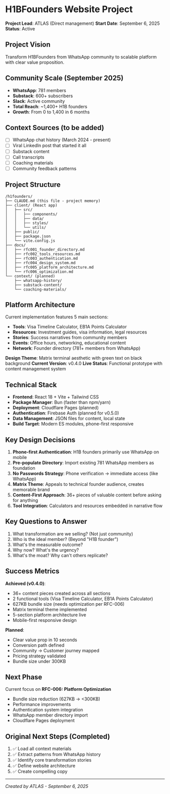 # H1BFounders Website Project
**Project Lead**: ATLAS (Direct management)
**Start Date**: September 6, 2025
**Status**: Active

## Project Vision
Transform H1BFounders from WhatsApp community to scalable platform with clear value proposition.

## Community Scale (September 2025)
- **WhatsApp**: 781 members
- **Substack**: 600+ subscribers
- **Slack**: Active community
- **Total Reach**: ~1,400+ H1B founders
- **Growth**: From 0 to 1,400 in 6 months

## Context Sources (to be added)
- [ ] WhatsApp chat history (March 2024 - present)
- [ ] Viral LinkedIn post that started it all
- [ ] Substack content
- [ ] Call transcripts
- [ ] Coaching materials
- [ ] Community feedback patterns

## Project Structure
```
/h1founders/
├── CLAUDE.md (this file - project memory)
├── client/ (React app)
│   ├── src/
│   │   ├── components/
│   │   ├── data/
│   │   ├── styles/
│   │   └── utils/
│   ├── public/
│   ├── package.json
│   └── vite.config.js
├── docs/
│   ├── rfc001_founder_directory.md
│   ├── rfc002_tools_resources.md
│   ├── rfc003_authentication.md
│   ├── rfc004_design_system.md
│   ├── rfc005_platform_architecture.md
│   └── rfc006_optimization.md
└── context/ (planned)
    ├── whatsapp-history/
    ├── substack-content/
    └── coaching-materials/
```

## Platform Architecture
Current implementation features 5 main sections:
- **Tools**: Visa Timeline Calculator, EB1A Points Calculator
- **Resources**: Investment guides, visa information, legal resources  
- **Stories**: Success narratives from community members
- **Events**: Office hours, networking, educational content
- **Network**: Founder directory (781+ members from WhatsApp)

**Design Theme**: Matrix terminal aesthetic with green text on black background
**Current Version**: v0.4.0
**Live Status**: Functional prototype with content management system

## Technical Stack
- **Frontend**: React 18 + Vite + Tailwind CSS
- **Package Manager**: Bun (faster than npm/yarn)
- **Deployment**: Cloudflare Pages (planned)
- **Authentication**: Firebase Auth (planned for v0.5.0)
- **Data Management**: JSON files for content, local state
- **Build Target**: Modern ES modules, phone-first responsive

## Key Design Decisions
1. **Phone-first Authentication**: H1B founders primarily use WhatsApp on mobile
2. **Pre-populate Directory**: Import existing 781 WhatsApp members as foundation
3. **No Passwords Strategy**: Phone verification → immediate access (like WhatsApp)
4. **Matrix Theme**: Appeals to technical founder audience, creates memorable brand
5. **Content-First Approach**: 36+ pieces of valuable content before asking for anything
6. **Tool Integration**: Calculators and resources embedded in narrative flow

## Key Questions to Answer
1. What transformation are we selling? (Not just community)
2. Who is the ideal member? (Beyond "H1B founder")
3. What's the measurable outcome?
4. Why now? What's the urgency?
5. What's the moat? Why can't others replicate?

## Success Metrics
**Achieved (v0.4.0)**:
- 36+ content pieces created across all sections
- 2 functional tools (Visa Timeline Calculator, EB1A Points Calculator)  
- 627KB bundle size (needs optimization per RFC-006)
- Matrix terminal theme implemented
- 5-section platform architecture live
- Mobile-first responsive design

**Planned**:
- Clear value prop in 10 seconds
- Conversion path defined
- Community → Customer journey mapped
- Pricing strategy validated
- Bundle size under 300KB

## Next Phase
Current focus on **RFC-006: Platform Optimization**
- Bundle size reduction (627KB → <300KB)
- Performance improvements
- Authentication system integration
- WhatsApp member directory import
- Cloudflare Pages deployment

## Original Next Steps (Completed)
1. ✅ Load all context materials
2. ✅ Extract patterns from WhatsApp history  
3. ✅ Identify core transformation stories
4. ✅ Define website architecture
5. ✅ Create compelling copy

---
*Created by ATLAS - September 6, 2025*